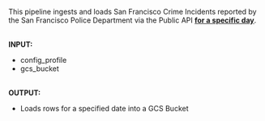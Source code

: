 This pipeline ingests and loads San Francisco Crime Incidents reported by the San Francisco Police Department via the Public API **<ins>for a specific day</ins>**. 
<br><br>

**INPUT:**
- config_profile
- gcs_bucket
<br><br>

**OUTPUT:**
- Loads rows for a specified date into a GCS Bucket
<br><br>